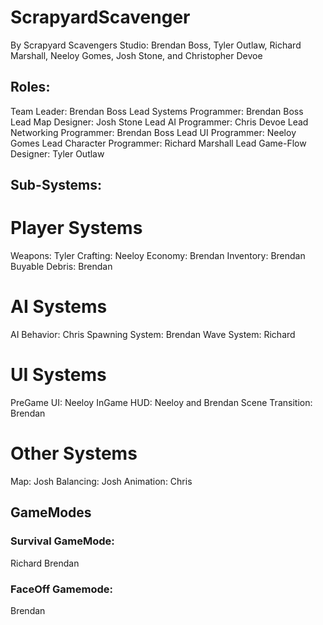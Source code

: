 # ScrapyardScavenger

By Scrapyard Scavengers Studio:
Brendan Boss, Tyler Outlaw, Richard Marshall, Neeloy Gomes, Josh Stone, and Christopher Devoe

## Roles:
Team Leader: Brendan Boss
Lead Systems Programmer: Brendan Boss
Lead Map Designer: Josh Stone
Lead AI Programmer: Chris Devoe
Lead Networking Programmer: Brendan Boss
Lead UI Programmer: Neeloy Gomes
Lead Character Programmer: Richard Marshall
Lead Game-Flow Designer: Tyler Outlaw

## Sub-Systems:
# Player Systems
Weapons: Tyler
Crafting: Neeloy
Economy: Brendan
Inventory: Brendan
Buyable Debris: Brendan

# AI Systems
AI Behavior: Chris
Spawning System: Brendan
Wave System: Richard

# UI Systems
PreGame UI: Neeloy
InGame HUD: Neeloy and Brendan
Scene Transition: Brendan

# Other Systems
Map: Josh
Balancing: Josh
Animation: Chris

## GameModes
### Survival GameMode:
Richard
Brendan

### FaceOff Gamemode:
Brendan

